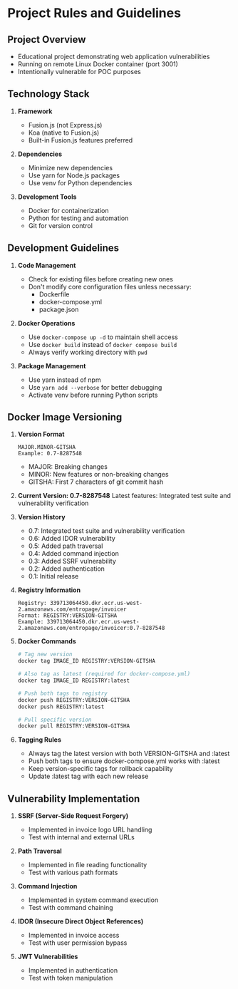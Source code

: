 # Project Rules and Guidelines

## Project Overview
- Educational project demonstrating web application vulnerabilities
- Running on remote Linux Docker container (port 3001)
- Intentionally vulnerable for POC purposes

## Technology Stack
1. **Framework**
   - Fusion.js (not Express.js)
   - Koa (native to Fusion.js)
   - Built-in Fusion.js features preferred

2. **Dependencies**
   - Minimize new dependencies
   - Use yarn for Node.js packages
   - Use venv for Python dependencies

3. **Development Tools**
   - Docker for containerization
   - Python for testing and automation
   - Git for version control

## Development Guidelines

1. **Code Management**
   - Check for existing files before creating new ones
   - Don't modify core configuration files unless necessary:
     * Dockerfile
     * docker-compose.yml
     * package.json

2. **Docker Operations**
   - Use `docker-compose up -d` to maintain shell access
   - Use `docker build` instead of `docker compose build`
   - Always verify working directory with `pwd`

3. **Package Management**
   - Use yarn instead of npm
   - Use `yarn add --verbose` for better debugging
   - Activate venv before running Python scripts

## Docker Image Versioning

1. **Version Format**
   ```
   MAJOR.MINOR-GITSHA
   Example: 0.7-8287548
   ```
   - MAJOR: Breaking changes
   - MINOR: New features or non-breaking changes
   - GITSHA: First 7 characters of git commit hash

2. **Current Version: 0.7-8287548**
   Latest features: Integrated test suite and vulnerability verification

3. **Version History**
   - 0.7: Integrated test suite and vulnerability verification
   - 0.6: Added IDOR vulnerability
   - 0.5: Added path traversal
   - 0.4: Added command injection
   - 0.3: Added SSRF vulnerability
   - 0.2: Added authentication
   - 0.1: Initial release

4. **Registry Information**
   ```
   Registry: 339713064450.dkr.ecr.us-west-2.amazonaws.com/entropage/invoicer
   Format: REGISTRY:VERSION-GITSHA
   Example: 339713064450.dkr.ecr.us-west-2.amazonaws.com/entropage/invoicer:0.7-8287548
   ```

5. **Docker Commands**
   ```bash
   # Tag new version
   docker tag IMAGE_ID REGISTRY:VERSION-GITSHA
   
   # Also tag as latest (required for docker-compose.yml)
   docker tag IMAGE_ID REGISTRY:latest

   # Push both tags to registry
   docker push REGISTRY:VERSION-GITSHA
   docker push REGISTRY:latest

   # Pull specific version
   docker pull REGISTRY:VERSION-GITSHA
   ```

6. **Tagging Rules**
   - Always tag the latest version with both VERSION-GITSHA and :latest
   - Push both tags to ensure docker-compose.yml works with :latest
   - Keep version-specific tags for rollback capability
   - Update :latest tag with each new release

## Vulnerability Implementation
1. **SSRF (Server-Side Request Forgery)**
   - Implemented in invoice logo URL handling
   - Test with internal and external URLs

2. **Path Traversal**
   - Implemented in file reading functionality
   - Test with various path formats

3. **Command Injection**
   - Implemented in system command execution
   - Test with command chaining

4. **IDOR (Insecure Direct Object References)**
   - Implemented in invoice access
   - Test with user permission bypass

5. **JWT Vulnerabilities**
   - Implemented in authentication
   - Test with token manipulation 